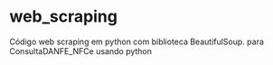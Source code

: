 # web_scraping
Código web scraping em python com biblioteca BeautifulSoup. para ConsultaDANFE_NFCe usando python
